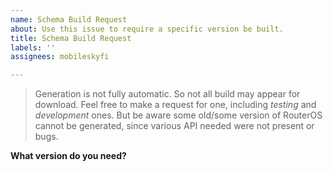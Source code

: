 ```yaml
---
name: Schema Build Request
about: Use this issue to require a specific version be built.
title: Schema Build Request
labels: ''
assignees: mobileskyfi

---
```


>  Generation is not fully automatic.  So not all build may appear for download. Feel free to make a request for one, including _testing_ and _development_ ones.  But be aware some old/some version of RouterOS cannot be generated, since various API needed were not present or bugs.

**What version do you need?**
